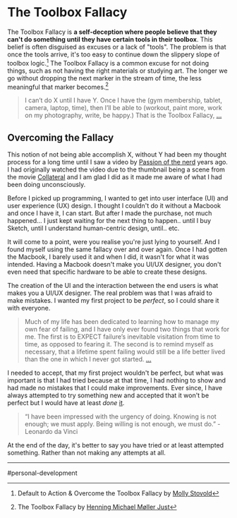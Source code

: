 # The Toolbox Fallacy

The Toolbox Fallacy is **a self-deception where people believe that they can't do something until they have certain tools in their toolbox**. This belief is often disguised as excuses or a lack of "tools". The problem is that once the tools arrive, it's too easy to continue down the slippery slope of toolbox logic.[^1] The Toolbox Fallacy is a common excuse for not doing things, such as not having the right materials or studying art. The longer we go without dropping the next marker in the stream of time, the less meaningful that marker becomes.[^2]

> I can’t do X until I have Y. Once I have the (gym membership, tablet, camera, laptop, time), then I’ll be able to (workout, paint more, work on my photography, write, be happy.) That is the Toolbox Fallacy, […](https://youtu.be/sz4YqwH_6D0?feature=shared&t=165)

## Overcoming the Fallacy

This notion of not being able accomplish X, without Y had been my thought process for a long time until I saw a video by [Passion of the nerd](https://www.youtube.com/watch?v=sz4YqwH_6D0) years ago. I had originally watched the video due to the thumbnail being a scene from the movie [Collateral](https://en.wikipedia.org/wiki/Collateral_(film)) and I am glad I did as it made me aware of what I had been doing unconsciously.

Before I picked up programming, I wanted to get into user interface (UI) and user experience (UX) design. I thought I couldn't do it without a Macbook and once I have it, I can start. But after I made the purchase, not much happened... I just kept waiting for the next thing to happen.. until I buy Sketch, until I understand human-centric design, until.. etc.

It will come to a point, were you realise you're just lying to yourself. And I found myself using the same fallacy over and over again. Once I had gotten the Macbook, I barely used it and when I did, it wasn't for what it was intended. Having a Macbook doesn't make you UI/UX designer, you don't even need that specific hardware to be able to create these designs.

The creation of the UI and the interaction between the end users is what makes you a UI/UX designer. The real problem was that I was afraid to make mistakes. I wanted my first project to be _perfect_, so I could share it with everyone.

> Much of my life has been dedicated to learning how to manage my own fear of failing, and I have only ever found two things that work for me.
> The first is to EXPECT failure’s inevitable visitation from time to time, as opposed to fearing it.
> The second is to remind myself as necessary, that a lifetime spent failing would still be a life better lived than the one in which I never got started. [...](https://youtu.be/sz4YqwH_6D0?feature=shared&t=314)

I needed to accept, that my first project wouldn't be perfect, but what was important is that I had tried because at that time, I had nothing to show and had made no mistakes that I could make improvements. Ever since, I have always attempted to try something new and accepted that it won't be perfect but I would have at least $done$ [it]([[[[00-the-cult-of-done-manifesto]]).

> “I have been impressed with the urgency of doing. Knowing is not enough; we must apply. Being willing is not enough, we must do.” - Leonardo da Vinci

At the end of the day, it's better to say you have tried or at least attempted something. Rather than not making any attempts at all.

[^1]: Default to Action & Overcome the Toolbox Fallacy by [Molly Stovold](https://www.process.st/toolbox-fallacy/)
[^2]: The Toolbox Fallacy by [Henning Michael Møller Just](https://henningjust.wordpress.com/2019/10/11/the-toolbox-fallacy/)

---

#personal-development
